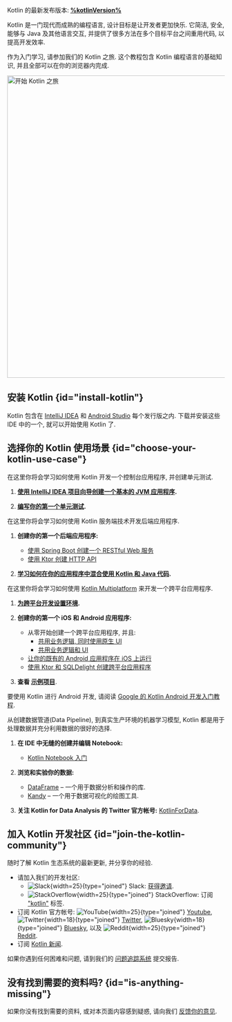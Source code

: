 [//]: # (title: Kotlin 入门)

<tldr>
<p>Kotlin 的最新发布版本:<b> <a href="%kotlinLatestWhatsnew%">%kotlinVersion%</a></b></p>
</tldr>

Kotlin 是一门现代而成熟的编程语言, 设计目标是让开发者更加快乐.
它简洁, 安全, 能够与 Java 及其他语言交互, 并提供了很多方法在多个目标平台之间重用代码, 以提高开发效率.

作为入门学习, 请参加我们的 Kotlin 之旅.
这个教程包含 Kotlin 编程语言的基础知识, 并且全部可以在你的浏览器内完成.

<a href="kotlin-tour-welcome.md"><img src="start-kotlin-tour.svg" width="700" alt="开始 Kotlin 之旅" style="block"/></a>

## 安装 Kotlin {id="install-kotlin"}

Kotlin 包含在 [IntelliJ IDEA](https://www.jetbrains.com/idea/download/) 和 [Android Studio](https://developer.android.com/studio) 每个发行版之内.
下载并安装这些 IDE 中的一个, 就可以开始使用 Kotlin 了.

## 选择你的 Kotlin 使用场景 {id="choose-your-kotlin-use-case"}

<tabs>

<tab id="console" title="控制台">

在这里你将会学习如何使用 Kotlin 开发一个控制台应用程序, 并创建单元测试.

1. **[使用 IntelliJ IDEA 项目向导创建一个基本的 JVM 应用程序](jvm-get-started.md).**

2. **[编写你的第一个单元测试](jvm-test-using-junit.md).**

</tab>

<tab id="backend" title="后端">

在这里你将会学习如何使用 Kotlin 服务端技术开发后端应用程序.

1. **创建你的第一个后端应用程序:**

   * [使用 Spring Boot 创建一个 RESTful Web 服务](jvm-get-started-spring-boot.md)
   * [使用 Ktor 创建 HTTP API](https://ktor.io/docs/creating-http-apis.html)

2. **[学习如何在你的应用程序中混合使用 Kotlin 和 Java 代码](mixing-java-kotlin-intellij.md).**

</tab>

<tab id="cross-platform-mobile" title="跨平台">

在这里你将会学习如何使用 [Kotlin Multiplatform](multiplatform-intro.md) 来开发一个跨平台应用程序.

1. **[为跨平台开发设置环境](https://www.jetbrains.com/help/kotlin-multiplatform-dev/multiplatform-setup.html).**

2. **创建你的第一个 iOS 和 Android 应用程序:**

   * 从零开始创建一个跨平台应用程序, 并且:
      * [共用业务逻辑, 同时使用原生 UI](https://www.jetbrains.com/help/kotlin-multiplatform-dev/multiplatform-create-first-app.html)
      * [共用业务逻辑和 UI](https://www.jetbrains.com/help/kotlin-multiplatform-dev/compose-multiplatform-create-first-app.html)
   * [让你的既有的 Android 应用程序在 iOS 上运行](https://www.jetbrains.com/help/kotlin-multiplatform-dev/multiplatform-integrate-in-existing-app.html)
   * [使用 Ktor 和 SQLDelight 创建跨平台应用程序](https://www.jetbrains.com/help/kotlin-multiplatform-dev/multiplatform-ktor-sqldelight.html)

3. **查看 [示例项目](https://www.jetbrains.com/help/kotlin-multiplatform-dev/multiplatform-samples.html)**.

</tab>

<tab id="android" title="Android">

要使用 Kotlin 进行 Android 开发, 请阅读 [Google 的 Kotlin Android 开发入门教程](https://developer.android.com/kotlin/get-started).

</tab>

<tab id="data-analysis" title="数据分析">

从创建数据管道(Data Pipeline), 到真实生产环境的机器学习模型, Kotlin 都是用于处理数据并充分利用数据的很好的选择.

1. **在 IDE 中无缝的创建并编辑 Notebook:**

    * [Kotlin Notebook 入门](get-started-with-kotlin-notebooks.md)

2. **浏览和实验你的数据:**

    * [DataFrame](https://kotlin.github.io/dataframe/overview.html) – 一个用于数据分析和操作的库.
    * [Kandy](https://kotlin.github.io/kandy/welcome.html) – 一个用于数据可视化的绘图工具.

3. **关注 Kotlin for Data Analysis 的 Twitter 官方帐号:** [KotlinForData](http://twitter.com/KotlinForData).

</tab>

</tabs>

## 加入 Kotlin 开发社区 {id="join-the-kotlin-community"}

随时了解 Kotlin 生态系统的最新更新, 并分享你的经验.

* 请加入我们的开发社区:
    * ![Slack](slack.svg){width=25}{type="joined"} Slack: [获得邀请](https://surveys.jetbrains.com/s3/kotlin-slack-sign-up).
    * ![StackOverflow](stackoverflow.svg){width=25}{type="joined"} StackOverflow: 订阅 ["kotlin"](https://stackoverflow.com/questions/tagged/kotlin) 标签.
* 订阅 Kotlin 官方帐号:
  ![YouTube](youtube.svg){width=25}{type="joined"} [Youtube](https://www.youtube.com/channel/UCP7uiEZIqci43m22KDl0sNw),
  ![Twitter](twitter.svg){width=18}{type="joined"} [Twitter](https://twitter.com/kotlin),
  ![Bluesky](bsky.svg){width=18}{type="joined"} [Bluesky](https://bsky.app/profile/kotlinlang.org),
  以及 ![Reddit](reddit.svg){width=25}{type="joined"} [Reddit](https://www.reddit.com/r/Kotlin/).
* 订阅 [Kotlin 新闻](https://info.jetbrains.com/kotlin-communication-center.html).

如果你遇到任何困难和问题, 请到我们的 [问题追踪系统](https://youtrack.jetbrains.com/issues/KT) 提交报告.

## 没有找到需要的资料吗? {id="is-anything-missing"}

如果你没有找到需要的资料, 或对本页面内容感到疑惑, 请向我们 [反馈你的意见](https://surveys.hotjar.com/d82e82b0-00d9-44a7-b793-0611bf6189df).
